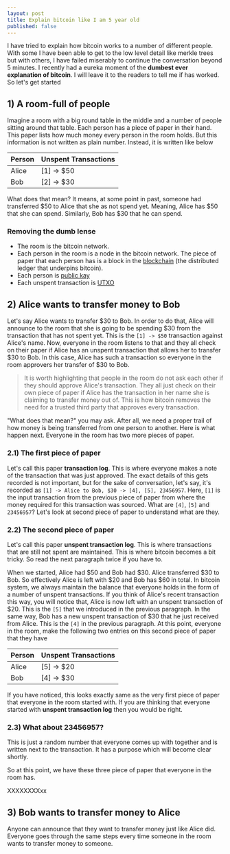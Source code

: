 ```yaml
---
layout: post
title: Explain bitcoin like I am 5 year old
published: false
---
```


I have tried to explain how bitcoin works to a number of different people. With some I have been able to get to the low level detail like merkle trees but with others, I have failed miserably to continue the conversation beyond 5 minutes. I recently had a eureka moment of the __dumbest ever explanation of bitcoin__. I will leave it to the readers to tell me if has worked. So let's get started

## 1) A room-full of people

Imagine a room with a big round table in the middle and a number of people sitting around that table. Each person has a piece of paper in their hand. This paper lists how much money every person in the room holds. But this information is not written as plain number. Instead, it is written like below

|Person|Unspent Transactions|
|------|--------------------|
| Alice | [1] -> $50 |
| Bob   | [2] -> $30 |

What does that mean? It means, at some point in past, someone had transferred $50 to Alice that she as not spend yet. Meaning, Alice has $50 that she can spend. Similarly, Bob has $30 that he can spend. 

### Removing the dumb lense

- The room is the bitcoin network. 
- Each person in the room is a node in the bitcoin network. The piece of paper that each person has is a block in the [blockchain](https://bitcoin.org/en/developer-guide#block-chain) (the distributed ledger that underpins bitcoin). 
- Each person is [public kay](https://bitcoin.org/en/glossary/private-key) 
- Each unspent transaction is [UTXO](https://bitcoin.org/en/glossary/unspent-transaction-output)


## 2) Alice wants to transfer money to Bob

Let's say Alice wants to transfer $30 to Bob. In order to do that, Alice will announce to the room that she is going to be spending $30 from the transaction that has not spent yet. This is the `[1] -> $50` transaction against Alice's name. Now, everyone in the room listens to that and they all check on their paper if Alice has an unspent transaction that allows her to transfer $30 to Bob. In this case, Alice has such a transaction so everyone in the room approvers her transfer of $30 to Bob.

> It is worth highlighting that people in the room do not ask each other if they should approve Alice's transaction. They all just check on their own piece of paper if Alice has the transaction in her name she is claiming to transfer money out of. This is how bitcoin removes the need for a trusted third party that approves every transaction. 

"What does that mean?" you may ask. After all, we need a proper trail of how money is being transferred from one person to another. Here is what happen next. Everyone in the room has two more pieces of paper. 

### 2.1) The first piece of paper

Let's call this paper __transaction log__. This is where everyone makes a note of the transaction that was just approved. The exact details of this gets recorded is not important, but for the sake of conversation, let's say, it's recorded as `[1] -> Alice to Bob, $30 -> [4], [5], 23456957`. Here, `[1]` is the input transaction from the previous piece of paper from where the money required for this transaction was sourced. What are `[4]`, `[5]` and `23456957`? Let's look at second piece of paper to understand what are they. 

### 2.2) The second piece of paper

Let's call this paper __unspent transaction log__. This is where transactions that are still not spent are maintained. This is where bitcoin becomes a bit tricky. So read the next paragraph twice if you have to. 

When we started, Alice had $50 and Bob had $30. Alice transferred $30 to Bob. So effectively Alice is left with $20 and Bob has $60 in total. In bitcoin system, we always maintain the balance that everyone holds in the form of a number of unspent transactions. If you think of Alice's recent transaction this way, you will notice that, Alice is now left with an unspent transaction of $20. This is the `[5]` that we introduced in the previous paragraph. In the same way, Bob has a new unspent transaction of $30 that he just received from Alice. This is the `[4]` in the previous paragraph. At this point, everyone in the room, make the following two entries on this second piece of paper that they have

|Person|Unspent Transactions|
|------|--------------------|
| Alice | [5] -> $20 |
| Bob   | [4] -> $30 |

If you have noticed, this looks exactly same as the very first piece of paper that everyone in the room started with. If you are thinking that everyone started with __unspent transaction log__ then you would be right. 

### 2.3) What about 23456957?

This is just a random number that everyone comes up with together and is written next to the transaction. It has a purpose which will become clear shortly. 

So at this point, we have these three piece of paper that everyone in the room has. 

XXXXXXXXxx

## 3) Bob wants to transfer money to Alice

Anyone can announce that they want to transfer money just like Alice did. Everyone goes through the same steps every time someone in the room wants to transfer money to someone. 


